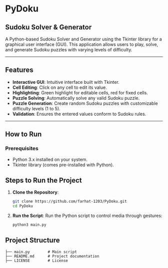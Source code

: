 # PyDoku
## Sudoku Solver & Generator

A Python-based Sudoku Solver and Generator using the Tkinter library for a graphical user interface (GUI). This application allows users to play, solve, and generate Sudoku puzzles with varying levels of difficulty.

---

## Features

- **Interactive GUI**: Intuitive interface built with Tkinter.
- **Cell Editing**: Click on any cell to edit its value.
- **Highlighting**: Green highlight for editable cells, red for fixed cells.
- **Puzzle Solving**: Automatically solve any valid Sudoku puzzle.
- **Puzzle Generation**: Create random Sudoku puzzles with customizable difficulty levels (1 to 5).
- **Validation**: Ensures the entered values conform to Sudoku rules.

---

## How to Run

### Prerequisites

- Python 3.x installed on your system.
- Tkinter library (comes pre-installed with Python).

## Steps to Run the Project

1. **Clone the Repository**:
    ```bash
    git clone https://github.com/farhat-1203/PyDoku.git
    cd PyDoku
    ```

2. **Run the Script**:
    Run the Python script to control media through gestures:
    ```bash
    python3 main.py
    ```
    
## Project Structure
```
├── main.py        # Main script
├── README.md      # Project documentation
├── LICENSE        # License
```
